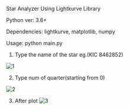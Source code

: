 Star Analyzer Using Lightkurve Library

Python ver: 3.6+

Dependencies: lightkurve, matplotlib, numpy

Usage: python main.py

1) Type the name of the star eg.(KIC 8462852)

![1](https://user-images.githubusercontent.com/29146438/115297115-7c59e600-a164-11eb-8ed1-6ed68133bd1c.PNG)

2) Type num of quarter(starting from 0)

![2](https://user-images.githubusercontent.com/29146438/115297118-7d8b1300-a164-11eb-86b6-db99980fedf2.PNG)

3) After plot
![3](https://user-images.githubusercontent.com/29146438/115297123-7e23a980-a164-11eb-9615-bb1bed54f523.PNG)
